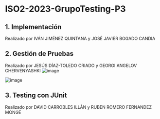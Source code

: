 # ISO2-2023-GrupoTesting-P3

## 1. Implementación
   
Realizado por IVÁN JIMÉNEZ QUINTANA y JOSÉ JAVIER BOGADO CANDIA

## 2. Gestión de Pruebas
   
Realizado por JESÚS DÍAZ-TOLEDO CRIADO y GEORGI ANGELOV CHERVENYASHKI
![image](https://github.com/werth2002/ISO2023_B01_Testing_P3/assets/39058929/a1491575-143f-4d7b-b1b1-d5adccddd1ea)

![image](https://github.com/werth2002/ISO2023_B01_Testing_P3/assets/39058929/50d77bda-919c-4856-82ba-94149b7ff626)

## 3. Testing con JUnit
   
Realizado por DAVID CARROBLES ILLÁN y RUBEN ROMERO FERNANDEZ MONGE
